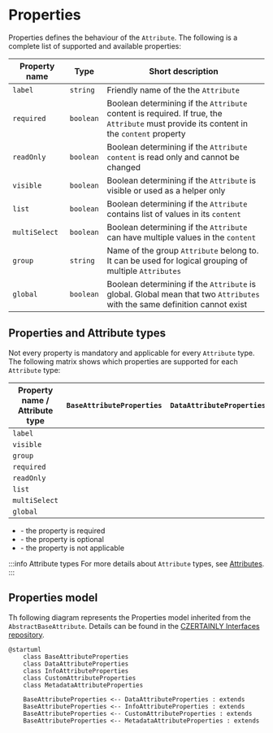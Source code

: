 # Properties

Properties defines the behaviour of the `Attribute`.
The following is a complete list of supported and available properties:

| Property name | Type      | Short description                                                                                                                       |
|---------------|-----------|-----------------------------------------------------------------------------------------------------------------------------------------|
| `label`       | `string`  | Friendly name of the the `Attribute`                                                                                                    |
| `required`    | `boolean` | Boolean determining if the `Attribute` content is required. If true, the `Attribute` must provide its content in the `content` property |
| `readOnly`    | `boolean` | Boolean determining if the `Attribute` `content` is read only and cannot be changed                                                     |
| `visible`     | `boolean` | Boolean determining if the `Attribute` is visible or used as a helper only                                                              |
| `list`        | `boolean` | Boolean determining if the `Attribute` contains list of values in its `content`                                                         |
| `multiSelect` | `boolean` | Boolean determining if the `Attribute` can have multiple values in the `content`                                                        |
| `group`       | `string`  | Name of the group `Attribute` belong to. It can be used for logical grouping of multiple `Attributes`                                   |
| `global`      | `boolean` | Boolean determining if the `Attribute` is global. Global mean that two `Attributes` with the same definition cannot exist               |

## Properties and Attribute types

Not every property is mandatory and applicable for every `Attribute` type. The following matrix shows which properties are supported for each `Attribute` type:

| Property name / Attribute type | `BaseAttributeProperties`                    | `DataAttributeProperties`                           | `InfoAttributeProperties`                    | `CustomAttributeProperties`                  | `MetadataAttributeProperties`                |
|--------------------------------|----------------------------------------------|-----------------------------------------------------|----------------------------------------------|----------------------------------------------|----------------------------------------------|
| `label`                        | <span class="badge badge--success"></span>   | <span class="badge badge--success" size="s"></span> | <span class="badge badge--success"></span>   | <span class="badge badge--success"></span>   | <span class="badge badge--success"></span>   |
| `visible`                      | <span class="badge badge--success"></span>   | <span class="badge badge--success"></span>          | <span class="badge badge--success"></span>   | <span class="badge badge--success"></span>   | <span class="badge badge--success"></span>   |
| `group`                        | <span class="badge badge--danger"></span>    | <span class="badge badge--danger"></span>           | <span class="badge badge--danger"></span>    | <span class="badge badge--danger"></span>    | <span class="badge badge--danger"></span>    |
| `required`                     | <span class="badge badge--secondary"></span> | <span class="badge badge--success"></span>          | <span class="badge badge--secondary"></span> | <span class="badge badge--success"></span>   | <span class="badge badge--secondary"></span> |
| `readOnly`                     | <span class="badge badge--secondary"></span> | <span class="badge badge--success"></span>          | <span class="badge badge--secondary"></span> | <span class="badge badge--success"></span>   | <span class="badge badge--secondary"></span> |
| `list`                         | <span class="badge badge--secondary"></span> | <span class="badge badge--success"></span>          | <span class="badge badge--secondary"></span> | <span class="badge badge--success"></span>   | <span class="badge badge--secondary"></span> |
| `multiSelect`                  | <span class="badge badge--secondary"></span> | <span class="badge badge--success"></span>          | <span class="badge badge--secondary"></span> | <span class="badge badge--success"></span>   | <span class="badge badge--secondary"></span> |
| `global`                       | <span class="badge badge--secondary"></span> | <span class="badge badge--secondary"></span>        | <span class="badge badge--secondary"></span> | <span class="badge badge--secondary"></span> | <span class="badge badge--danger"></span>    |

- <span class="badge badge--success" size="s"></span> - the property is required
- <span class="badge badge--danger"></span> - the property is optional
- <span class="badge badge--secondary"></span> - the property is not applicable

:::info Attribute types
For more details about `Attribute` types, see [Attributes](attributes).
:::

## Properties model

Th following diagram represents the Properties model inherited from the `AbstractBaseAttribute`. Details can be found in the [CZERTAINLY Interfaces repository](https://github.com/3KeyCompany/CZERTAINLY-Interfaces/tree/master/src/main/java/com/czertainly/api/model/common/attribute/v2/properties).

```plantuml
@startuml
    class BaseAttributeProperties
    class DataAttributeProperties
    class InfoAttributeProperties
    class CustomAttributeProperties
    class MetadataAttributeProperties
  
    BaseAttributeProperties <-- DataAttributeProperties : extends
    BaseAttributeProperties <-- InfoAttributeProperties : extends
    BaseAttributeProperties <-- CustomAttributeProperties : extends
    BaseAttributeProperties <-- MetadataAttributeProperties : extends
```